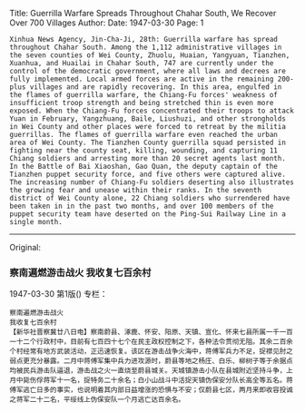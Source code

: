 Title: Guerrilla Warfare Spreads Throughout Chahar South, We Recover Over 700 Villages
Author:
Date: 1947-03-30
Page: 1

    Xinhua News Agency, Jin-Cha-Ji, 28th: Guerrilla warfare has spread throughout Chahar South. Among the 1,112 administrative villages in the seven counties of Wei County, Zhuolu, Huaian, Yangyuan, Tianzhen, Xuanhua, and Huailai in Chahar South, 747 are currently under the control of the democratic government, where all laws and decrees are fully implemented. Local armed forces are active in the remaining 200-plus villages and are rapidly recovering. In this area, engulfed in the flames of guerrilla warfare, the Chiang-Fu forces' weakness of insufficient troop strength and being stretched thin is even more exposed. When the Chiang-Fu forces concentrated their troops to attack Yuan in February, Yangzhuang, Baile, Liushuzi, and other strongholds in Wei County and other places were forced to retreat by the militia guerrillas. The flames of guerrilla warfare even reached the urban area of Wei County. The Tianzhen County guerrilla squad persisted in fighting near the county seat, killing, wounding, and capturing 11 Chiang soldiers and arresting more than 20 secret agents last month. In the Battle of Bai Xiaoshan, Gao Quan, the deputy captain of the Tianzhen puppet security force, and five others were captured alive. The increasing number of Chiang-Fu soldiers deserting also illustrates the growing fear and unease within their ranks. In the seventh district of Wei County alone, 22 Chiang soldiers who surrendered have been taken in in the past two months, and over 100 members of the puppet security team have deserted on the Ping-Sui Railway Line in a single month.



<hr /> 

Original: 


### 察南遍燃游击战火  我收复七百余村

1947-03-30
第1版()
专栏：

    察南遍燃游击战火
    我收复七百余村
    【新华社晋察冀廿八日电】察南蔚县、涿鹿、怀安、阳原、天镇、宣化、怀来七县所属一千一百一十二个行政村中，目前有七百四十七个在民主政权控制之下，各种法令贯彻无阻。其余二百余个村经常有地方武装活动，正迅速恢复。该区在游击战争火海中，蒋傅军兵力不足，捉襟见肘之弱点更充分暴露。二月中蒋傅军集中兵力进攻源时，蔚县等地之杨庄、白乐、柳树子等于余据点均被民兵游击队逼退，游击战之火一直烧至蔚县城关。天城镇游击小队在县城附近坚持斗争，上月中毙伤俘蒋军十一名，捉特务二十余名；白小山战斗中活捉天镇伪保安分队长高全等五名。蒋傅军逃亡日多的事实，也说明着其内部日益增涨的恐惧与不安；仅蔚县七区，两月来即收容投诚之蒋军二十二名，平绥线上伪保安队一个月逃亡达百余名。
